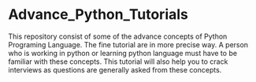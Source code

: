 # Advance_Python_Tutorials
This repository consist of some of the advance concepts of Python Programing Language. The fine tutorial are in more precise way. A person who is working in python or learning python language must have to be familiar with these concepts. This tutorial will also help you to crack interviews as questions are generally asked from these concepts.


